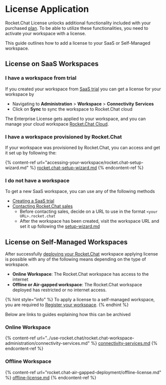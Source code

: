# License Application

Rocket.Chat License unlocks additional functionality included with your purchased [plan](https://www.rocket.chat/pricing). To be able to utilize these functionalities, you need to activate your workspace with a license.

This guide outlines how to add a license to your SaaS or Self-Managed workspace.&#x20;

## License on SaaS Workspaces

### I have a workspace from trial

If you created your workspace from [SaaS trial](https://www.rocket.chat/trial-saas-new) you can get a license for your workspace by

* Navigating to **Administration** > **Workspace** > **Connectivity Services**
* Click on **Sync** to sync the workspace to Rocket.Chat cloud

The Enterprise License gets applied to your workspace, and you can manage your cloud workspace [Rocket.Chat Cloud](https://cloud.rocket.chat/).

### I have a workspace provisioned by Rocket.Chat

If your workspace was provisioned by Rocket.Chat, you can access and get it set up by following the:

{% content-ref url="accessing-your-workspace/rocket.chat-setup-wizard.md" %}
[rocket.chat-setup-wizard.md](accessing-your-workspace/rocket.chat-setup-wizard.md)
{% endcontent-ref %}

### I do not have a workspace

To get a new SaaS workspace, you can use any of the following methods

* [Creating a SaaS trial](https://www.rocket.chat/trial-saas-new)
* [Contacting Rocket.Chat sales](../use-rocket.chat/cloud-account/manage-your-cloud-account/contact-sales.md)
  * Before contacting sales, decide on a URL to use in the format `<your URL>.rocket.chat`
  * After the workspace has been created, visit the workspace URL and set it up following the [setup-wizard.md](../use-rocket.chat/rocket.chat-workspace-administration/settings/setup-wizard.md "mention")

## License on Self-Managed Workspaces

After successfully [deploying your Rocket.Chat](../deploy-rocket.chat/prepare-for-your-deployment/) workspace applying license is possible with any of the following means depending on the type of workspace.

* **Online Workspace**: The Rocket.Chat workspace has access to the internet
* **Offline or Air-gapped workspace**: The Rocket.Chat workspace deployed has restricted or no internet access.

{% hint style="info" %}
To apply a license to a self-managed workspace, you are required to [Register your workspace](../use-rocket.chat/rocket.chat-workspace-administration/connectivity-services.md#registration-steps).
{% endhint %}

Below are links to guides explaining how this can be archived

### Online Workspace

{% content-ref url="../use-rocket.chat/rocket.chat-workspace-administration/connectivity-services.md" %}
[connectivity-services.md](../use-rocket.chat/rocket.chat-workspace-administration/connectivity-services.md)
{% endcontent-ref %}

### Offline Workspace

{% content-ref url="rocket.chat-air-gapped-deployment/offline-license.md" %}
[offline-license.md](rocket.chat-air-gapped-deployment/offline-license.md)
{% endcontent-ref %}
